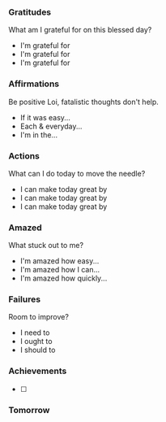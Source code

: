 ### Gratitudes
What am I grateful for on this blessed day?
- I'm grateful for
- I'm grateful for
- I'm grateful for
### Affirmations
Be positive Loi, fatalistic thoughts don't help.
- If it was easy...
- Each & everyday...
- I'm in the...
### Actions
What can I do today to move the needle?
- I can make today great by
- I can make today great by
- I can make today great by
### Amazed
What stuck out to me? 
- I'm amazed how easy...
- I'm amazed how I can...
- I'm amazed how quickly...
### Failures
Room to improve?
- I need to
- I ought to
- I should to
### Achievements
- [ ]

### Tomorrow
